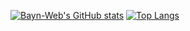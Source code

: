 [![Bayn-Web's GitHub stats](https://github-readme-stats.vercel.app/api?username=Bayn-Web)](https://github.com/Bayn-Web)
[![Top Langs](https://github-readme-stats.vercel.app/api/top-langs/?username=Bayn-Web)](https://github.com/Bayn-Web)
